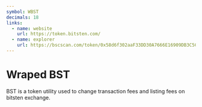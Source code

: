 ```yaml
---
symbol: WBST
decimals: 18
links:
  - name: website
    url: https://token.bitsten.com/
  - name: explorer
    url: https://bscscan.com/token/0x58d6f302aaF33DD30A7666E16909DB3C5C74021b
---
```


# Wraped BST

BST is a token utility used to change transaction fees and listing fees on bitsten exchange.
